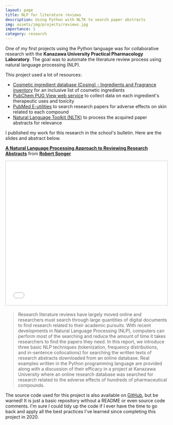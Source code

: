 ```yaml
---
layout: page
title: NLP for literature reviews
description: Using Python with NLTK to search paper abstracts
img: assets/img/projects/reviews.jpg
importance: 1
category: research
---
```


One of my first projects using the Python language was for collaborative research with the **Kanazawa University Practical Pharmacology Laboratory**. The goal was to automate the literature review process using natural language processing (NLP).

This project used a lot of resources:
- [Cosmetic ingredient database (Cosing) - Ingredients and Fragrance inventory](https://data.europa.eu/data/datasets/cosmetic-ingredient-database-ingredients-and-fragrance-inventory) for an inclusive list of cosmetic ingredients
- [PubChem PUG View web service](https://pubchemdocs.ncbi.nlm.nih.gov/pug-view) to collect data on each ingredient's therapeutic uses and toxicity
- [PubMed E-utilities](https://www.ncbi.nlm.nih.gov/books/NBK25497/) to search research papers for adverse effects on skin related to each compound
- [Natural Language Toolkit (NLTK)](https://www.nltk.org/) to process the acquired paper abstracts for relevance

I published my work for this research in the school's bulletin. Here are the slides and abstract below.

**<a href="//www.slideshare.net/RobertSonger/a-natural-language-processing-approach-to-reviewing-research-abstracts" title="A Natural Language Processing Approach to Reviewing Research Abstracts" target="_blank">A Natural Language Processing Approach to Reviewing Research Abstracts</a>** from **<a href="//www.slideshare.net/RobertSonger" target="_blank">Robert Songer</a>**

<iframe src="//www.slideshare.net/slideshow/embed_code/key/FpoWHwwEJrLlvZ" width="595" height="450" frameborder="0" marginwidth="0" marginheight="0" scrolling="no" style="border:1px solid #CCC; border-width:1px; margin-bottom:5px; max-width: 100%;" allowfullscreen> </iframe> 

> Research literature reviews have largely moved online and researchers must search through large quantities of digital documents to find research related to their academic pursuits. With recent developments in Natural Language Processing (NLP), computers can perform most of the searching and reduce the amount of time it takes researchers to find the papers they need. In this report, we introduce three basic NLP techniques (tokenization, frequency distributions, and in-sentence collocations) for searching the written texts of research abstracts downloaded from an online database. Real examples written in the Python programming language are provided along with a discussion of their efficacy in a project at Kanazawa University where an online research database was searched for research related to the adverse effects of hundreds of pharmaceutical compounds.

The source code used for this project is also available on [GitHub](https://github.com/rsonger/CosIng-Toxicity), but be warned! It is just a basic repository without a README or even source code comments. I'm sure I could tidy up the code if I ever have the time to go back and apply all the best practices I've learned since completing this project in 2020.